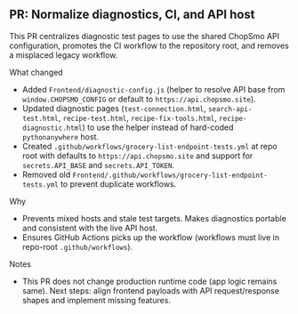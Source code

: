 ## PR: Normalize diagnostics, CI, and API host

This PR centralizes diagnostic test pages to use the shared ChopSmo API configuration, promotes the CI workflow to the repository root, and removes a misplaced legacy workflow.

What changed
- Added `Frontend/diagnostic-config.js` (helper to resolve API base from `window.CHOPSMO_CONFIG` or default to `https://api.chopsmo.site`).
- Updated diagnostic pages (`test-connection.html`, `search-api-test.html`, `recipe-test.html`, `recipe-fix-tools.html`, `recipe-diagnostic.html`) to use the helper instead of hard-coded `pythonanywhere` host.
- Created `.github/workflows/grocery-list-endpoint-tests.yml` at repo root with defaults to `https://api.chopsmo.site` and support for `secrets.API_BASE` and `secrets.API_TOKEN`.
- Removed old `Frontend/.github/workflows/grocery-list-endpoint-tests.yml` to prevent duplicate workflows.

Why
- Prevents mixed hosts and stale test targets. Makes diagnostics portable and consistent with the live API host.
- Ensures GitHub Actions picks up the workflow (workflows must live in repo-root `.github/workflows`).

Notes
- This PR does not change production runtime code (app logic remains same). Next steps: align frontend payloads with API request/response shapes and implement missing features.
